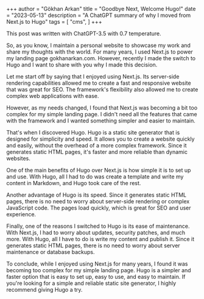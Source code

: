 +++
author = "Gökhan Arkan"
title = "Goodbye Next, Welcome Hugo!"
date = "2023-05-13"
description = "A ChatGPT summary of why I moved from Next.js to Hugo"
tags = [
    "cms",
]
+++

This post was written with ChatGPT-3.5 with 0.7 temperature.

So, as you know, I maintain a personal website to showcase my work and share my thoughts with the world. For many years, I used Next.js to power my landing page gokhanarkan.com. However, recently I made the switch to Hugo and I want to share with you why I made this decision.

Let me start off by saying that I enjoyed using Next.js. Its server-side rendering capabilities allowed me to create a fast and responsive website that was great for SEO. The framework's flexibility also allowed me to create complex web applications with ease.

However, as my needs changed, I found that Next.js was becoming a bit too complex for my simple landing page. I didn't need all the features that came with the framework and I wanted something simpler and easier to maintain.

That's when I discovered Hugo. Hugo is a static site generator that is designed for simplicity and speed. It allows you to create a website quickly and easily, without the overhead of a more complex framework. Since it generates static HTML pages, it's faster and more reliable than dynamic websites.

One of the main benefits of Hugo over Next.js is how simple it is to set up and use. With Hugo, all I had to do was create a template and write my content in Markdown, and Hugo took care of the rest.

Another advantage of Hugo is its speed. Since it generates static HTML pages, there is no need to worry about server-side rendering or complex JavaScript code. The pages load quickly, which is great for SEO and user experience.

Finally, one of the reasons I switched to Hugo is its ease of maintenance. With Next.js, I had to worry about updates, security patches, and much more. With Hugo, all I have to do is write my content and publish it. Since it generates static HTML pages, there is no need to worry about server maintenance or database backups.

To conclude, while I enjoyed using Next.js for many years, I found it was becoming too complex for my simple landing page. Hugo is a simpler and faster option that is easy to set up, easy to use, and easy to maintain. If you're looking for a simple and reliable static site generator, I highly recommend giving Hugo a try.
